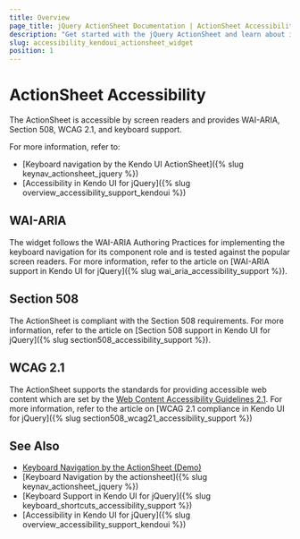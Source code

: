 ```yaml
---
title: Overview
page_title: jQuery ActionSheet Documentation | ActionSheet Accessibility
description: "Get started with the jQuery ActionSheet and learn about its accessibility support for WAI-ARIA, Section 508, and WCAG 2.1."
slug: accessibility_kendoui_actionsheet_widget
position: 1
---
```


# ActionSheet Accessibility

The ActionSheet is accessible by screen readers and provides WAI-ARIA, Section 508, WCAG 2.1, and keyboard support.

For more information, refer to:
* [Keyboard navigation by the Kendo UI ActionSheet]({% slug keynav_actionsheet_jquery %})
* [Accessibility in Kendo UI for jQuery]({% slug overview_accessibility_support_kendoui %})

## WAI-ARIA

The widget follows the WAI-ARIA Authoring Practices for implementing the keyboard navigation for its component role and is tested against the popular screen readers. For more information, refer to the article on [WAI-ARIA support in Kendo UI for jQuery]({% slug wai_aria_accessibility_support %}).

## Section 508

The ActionSheet is compliant with the Section 508 requirements. For more information, refer to the article on [Section 508 support in Kendo UI for jQuery]({% slug section508_accessibility_support %}).

## WCAG 2.1

The ActionSheet supports the standards for providing accessible web content which are set by the [Web Content Accessibility Guidelines 2.1](https://www.w3.org/TR/WCAG/). For more information, refer to the article on [WCAG 2.1 compliance in Kendo UI for jQuery]({% slug section508_wcag21_accessibility_support %})

## See Also

* [Keyboard Navigation by the ActionSheet (Demo)](https://demos.telerik.com/kendo-ui/actionsheet/keyboard-navigation)
* [Keyboard Navigation by the actionsheet]({% slug keynav_actionsheet_jquery %})
* [Keyboard Support in Kendo UI for jQuery]({% slug keyboard_shortcuts_accessibility_support %})
* [Accessibility in Kendo UI for jQuery]({% slug overview_accessibility_support_kendoui %})
